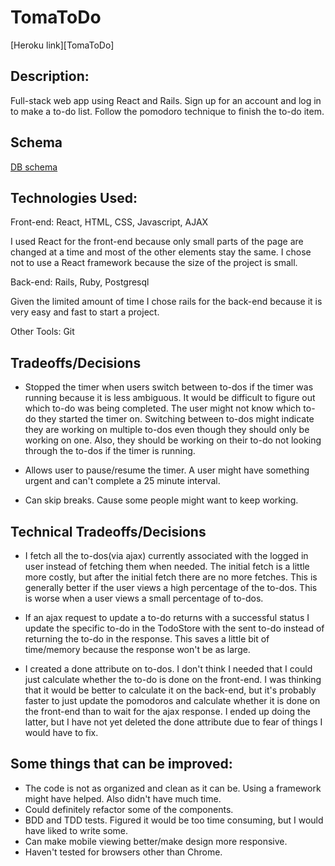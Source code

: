 # TomaToDo

[Heroku link][TomaToDo]

[heroku]: https://tomatodo.herokuapp.com/

## Description:

Full-stack web app using React and Rails.  Sign up for an account and log in to make a to-do list.
Follow the pomodoro technique to finish the to-do item.

## Schema
[DB schema][schema]

[schema]: ./docs/schema.md

## Technologies Used:

Front-end: React, HTML, CSS, Javascript, AJAX

I used React for the front-end because only small parts of the page are changed at a time
and most of the other elements stay the same. I chose not to use a React framework because
the size of the project is small.

Back-end: Rails, Ruby, Postgresql

Given the limited amount of time I chose rails for the back-end because it is very easy and fast to start a project.

Other Tools: Git

## Tradeoffs/Decisions

- Stopped the timer when users switch between to-dos if the timer was running because it is less ambiguous.
It would be difficult to figure out which to-do was being completed. The user might not know which to-do they
started the timer on. Switching between to-dos might indicate they are working on multiple to-dos even though
they should only be working on one. Also, they should be working on their to-do not looking through the to-dos
if the timer is running.

- Allows user to pause/resume the timer. A user might have something urgent and can't complete a
25 minute interval.

- Can skip breaks. Cause some people might want to keep working.

## Technical Tradeoffs/Decisions

- I fetch all the to-dos(via ajax) currently associated with the logged in user instead of fetching them when
needed. The initial fetch is a little more costly, but after the initial fetch there are no more fetches.
This is generally better if the user views a high percentage of the to-dos.  This is worse when a user views
a small percentage of to-dos.

- If an ajax request to update a to-do returns with a successful status I update the specific to-do in the
TodoStore with the sent to-do instead of returning the to-do in the response. This saves a little bit of time/memory
because the response won't be as large.

- I created a done attribute on to-dos. I don't think I needed that I could just calculate whether the to-do is done
on the front-end. I was thinking that it would be better to calculate it on the back-end, but it's probably faster
to just update the pomodoros and calculate whether it is done on the front-end than to wait for the ajax response. I
ended up doing the latter, but I have not yet deleted the done attribute due to fear of things I would have to fix.

## Some things that can be improved:
- The code is not as organized and clean as it can be. Using a framework might have helped.  Also didn't have much time.
- Could definitely refactor some of the components.
- BDD and TDD tests.  Figured it would be too time consuming, but I would have liked to write some.
- Can make mobile viewing better/make design more responsive.
- Haven't tested for browsers other than Chrome.
